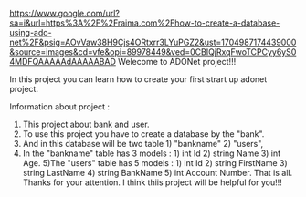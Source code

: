 https://www.google.com/url?sa=i&url=https%3A%2F%2Fraima.com%2Fhow-to-create-a-database-using-ado-net%2F&psig=AOvVaw38H9Cjs4ORtxrr3LYuPGZ2&ust=1704987174439000&source=images&cd=vfe&opi=89978449&ved=0CBIQjRxqFwoTCPCyy6yS04MDFQAAAAAdAAAAABAD
Welecome to ADONet project!!!

In this project you can learn how to create your first strart up adonet project.

Information about project : 
1) This project about bank and user.
2) To use this project you have to create a database by the "bank".
3) And in this database will be two table 1) "bankname" 2) "users",
4) In the "bankname" table has 3 models : 1) int Id 2) string Name 3) int Age.
5)The "users" table has 5 models : 1) int Id 2) string FirstName 3) string LastName 4) string BankName 5) int Account Number.
That is all.
Thanks for your attention.
I think thiis project will be helpful for you!!!

